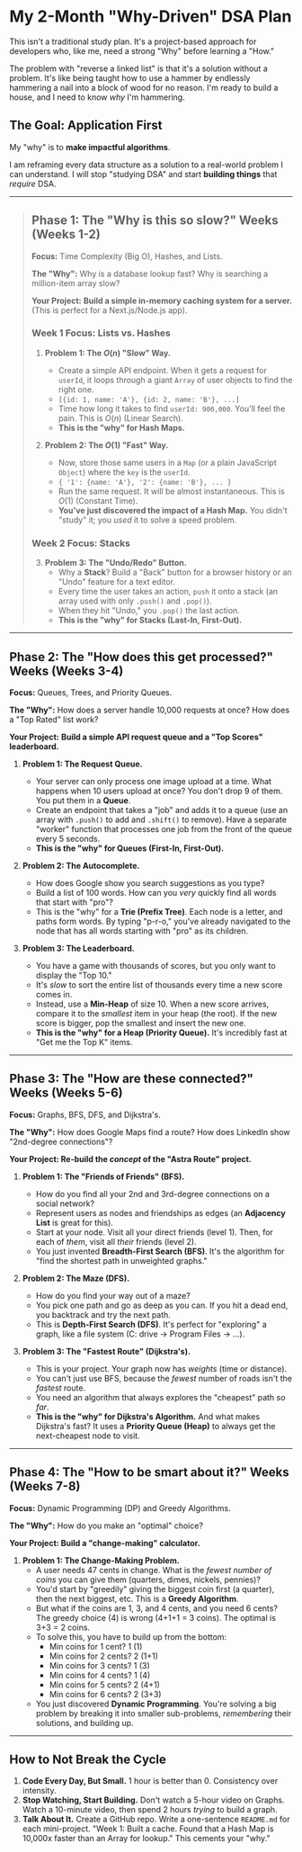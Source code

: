 # My 2-Month "Why-Driven" DSA Plan

This isn't a traditional study plan. It's a project-based approach for developers who, like me, need a strong "Why" before learning a "How."

The problem with "reverse a linked list" is that it's a solution without a problem. It's like being taught how to use a hammer by endlessly hammering a nail into a block of wood for no reason. I'm ready to build a house, and I need to know *why* I'm hammering.

## The Goal: Application First

My "why" is to **make impactful algorithms**.

I am reframing every data structure as a solution to a real-world problem I can understand. I will stop "studying DSA" and start **building things** that *require* DSA.

---

> ## Phase 1: The "Why is this so slow?" Weeks (Weeks 1-2)
>
> **Focus:** Time Complexity (Big O), Hashes, and Lists.
>
> **The "Why":** Why is a database lookup fast? Why is searching a million-item array slow?
>
> **Your Project:** **Build a simple in-memory caching system for a server.** (This is perfect for a Next.js/Node.js app).
>
> ### Week 1 Focus: Lists vs. Hashes
>
> 1.  **Problem 1: The $O(n)$ "Slow" Way.**
>     * Create a simple API endpoint. When it gets a request for `userId`, it loops through a giant `Array` of user objects to find the right one.
>     * `[{id: 1, name: 'A'}, {id: 2, name: 'B'}, ...]`
>     * Time how long it takes to find `userId: 900,000`. You'll feel the pain. This is $O(n)$ (Linear Search).
>     * **This is the "why" for Hash Maps.**
>
> 2.  **Problem 2: The $O(1)$ "Fast" Way.**
>     * Now, store those same users in a `Map` (or a plain JavaScript `Object`) where the `key` is the `userId`.
>     * `{ '1': {name: 'A'}, '2': {name: 'B'}, ... }`
>     * Run the same request. It will be almost instantaneous. This is $O(1)$ (Constant Time).
>     * **You've just discovered the impact of a Hash Map.** You didn't "study" it; you *used* it to solve a speed problem.
>
> ### Week 2 Focus: Stacks
>
> 3.  **Problem 3: The "Undo/Redo" Button.**
>     * Why a **Stack**? Build a "Back" button for a browser history or an "Undo" feature for a text editor.
>     * Every time the user takes an action, `push` it onto a stack (an array used with only `.push()` and `.pop()`).
>     * When they hit "Undo," you `.pop()` the last action.
>     * **This is the "why" for Stacks (Last-In, First-Out).**

---

## Phase 2: The "How does this get processed?" Weeks (Weeks 3-4)

**Focus:** Queues, Trees, and Priority Queues.

**The "Why":** How does a server handle 10,000 requests at once? How does a "Top Rated" list work?

**Your Project:** **Build a simple API request queue and a "Top Scores" leaderboard.**

1.  **Problem 1: The Request Queue.**
    * Your server can only process one image upload at a time. What happens when 10 users upload at once? You don't drop 9 of them. You put them in a **Queue**.
    * Create an endpoint that takes a "job" and adds it to a queue (use an array with `.push()` to add and `.shift()` to remove). Have a separate "worker" function that processes one job from the front of the queue every 5 seconds.
    * **This is the "why" for Queues (First-In, First-Out).**

2.  **Problem 2: The Autocomplete.**
    * How does Google show you search suggestions as you type?
    * Build a list of 100 words. How can you *very* quickly find all words that start with "pro"?
    * This is the "why" for a **Trie (Prefix Tree)**. Each node is a letter, and paths form words. By typing "p-r-o," you've already navigated to the node that has all words starting with "pro" as its children.

3.  **Problem 3: The Leaderboard.**
    * You have a game with thousands of scores, but you only want to display the "Top 10."
    * It's *slow* to sort the entire list of thousands every time a new score comes in.
    * Instead, use a **Min-Heap** of size 10. When a new score arrives, compare it to the *smallest* item in your heap (the root). If the new score is bigger, pop the smallest and insert the new one.
    * **This is the "why" for a Heap (Priority Queue).** It's incredibly fast at "Get me the Top K" items.

---

## Phase 3: The "How are these connected?" Weeks (Weeks 5-6)

**Focus:** Graphs, BFS, DFS, and Dijkstra's.

**The "Why":** How does Google Maps find a route? How does LinkedIn show "2nd-degree connections"?

**Your Project: Re-build the *concept* of the "Astra Route" project.**

1.  **Problem 1: The "Friends of Friends" (BFS).**
    * How do you find all your 2nd and 3rd-degree connections on a social network?
    * Represent users as nodes and friendships as edges (an **Adjacency List** is great for this).
    * Start at your node. Visit all your direct friends (level 1). Then, for each of *them*, visit all *their* friends (level 2).
    * You just invented **Breadth-First Search (BFS)**. It's the algorithm for "find the shortest path in unweighted graphs."

2.  **Problem 2: The Maze (DFS).**
    * How do you find your way out of a maze?
    * You pick one path and go as deep as you can. If you hit a dead end, you backtrack and try the next path.
    * This is **Depth-First Search (DFS)**. It's perfect for "exploring" a graph, like a file system (C: drive -> Program Files -> ...).

3.  **Problem 3: The "Fastest Route" (Dijkstra's).**
    * This is your project. Your graph now has *weights* (time or distance).
    * You can't just use BFS, because the *fewest* number of roads isn't the *fastest* route.
    * You need an algorithm that always explores the "cheapest" path *so far*.
    * **This is the "why" for Dijkstra's Algorithm.** And what makes Dijkstra's fast? It uses a **Priority Queue (Heap)** to always get the next-cheapest node to visit.

---

## Phase 4: The "How to be smart about it?" Weeks (Weeks 7-8)

**Focus:** Dynamic Programming (DP) and Greedy Algorithms.

**The "Why":** How do you make an "optimal" choice?

**Your Project: Build a "change-making" calculator.**

1.  **Problem 1: The Change-Making Problem.**
    * A user needs 47 cents in change. What is the *fewest number of coins* you can give them (quarters, dimes, nickels, pennies)?
    * You'd start by "greedily" giving the biggest coin first (a quarter), then the next biggest, etc. This is a **Greedy Algorithm**.
    * But what if the coins are 1, 3, and 4 cents, and you need 6 cents? The greedy choice (4) is wrong (4+1+1 = 3 coins). The optimal is 3+3 = 2 coins.
    * To solve this, you have to build up from the bottom:
        * Min coins for 1 cent? 1 (1)
        * Min coins for 2 cents? 2 (1+1)
        * Min coins for 3 cents? 1 (3)
        * Min coins for 4 cents? 1 (4)
        * Min coins for 5 cents? 2 (4+1)
        * Min coins for 6 cents? 2 (3+3)
    * You just discovered **Dynamic Programming**. You're solving a big problem by breaking it into smaller sub-problems, *remembering* their solutions, and building up.

---

## How to Not Break the Cycle

1.  **Code Every Day, But Small.** 1 hour is better than 0. Consistency over intensity.
2.  **Stop Watching, Start Building.** Don't watch a 5-hour video on Graphs. Watch a 10-minute video, then spend 2 hours *trying* to build a graph.
3.  **Talk About It.** Create a GitHub repo. Write a one-sentence `README.md` for each mini-project. "Week 1: Built a cache. Found that a Hash Map is 10,000x faster than an Array for lookup." This cements your "why."
